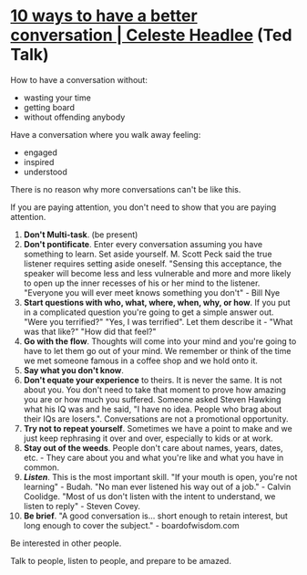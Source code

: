 # [10 ways to have a better conversation | Celeste Headlee](https://www.youtube.com/watch?v=R1vskiVDwl4) (Ted Talk)

How to have a conversation without:
- wasting your time
- getting board
- without offending anybody  

Have a conversation where you walk away feeling:
- engaged
- inspired
- understood

There is no reason why more conversations can't be like this.

If you are paying attention, you don't need to show that you are paying attention.

1. **Don't Multi-task**. (be present)
2. **Don't pontificate**. Enter every conversation assuming you have something to learn. Set aside yourself. M. Scott Peck said the true listener requires setting aside oneself. "Sensing this acceptance, the speaker will become less and less vulnerable and more and more likely to open up the inner recesses of his or her mind to the listener. "Everyone you will ever meet knows something you don't" - Bill Nye
3. **Start questions with who, what, where, when, why, or how**. If you put in a complicated question you're going to get a simple answer out. "Were you terrified?" "Yes, I was terrified". Let them describe it - "What was that like?" "How did that feel?"
4. **Go with the flow**. Thoughts will come into your mind and you're going to have to let them go out of your mind. We remember or think of the time we met someone famous in a coffee shop and we hold onto it.
5. **Say what you don't know**.
6. **Don't equate your experience** to theirs. It is never the same. It is not about you. You don't need to take that moment to prove how amazing you are or how much you suffered. Someone asked Steven Hawking what his IQ was and he said, "I have no idea. People who brag about their IQs are losers.". Conversations are not a promotional opportunity.
7. **Try not to repeat yourself**. Sometimes we have a point to make and we just keep rephrasing it over and over, especially to kids or at work.
8. **Stay out of the weeds**. People don't care about names, years, dates, etc. - They care about you and what you're like and what you have in common.
9. ***Listen***. This is the most important skill. "If your mouth is open, you're not learning" - Budah. "No man ever listened his way out of a job." - Calvin Coolidge. "Most of us don't listen with the intent to understand, we listen to reply" - Steven Covey.
10. **Be brief**. "A good conversation is... short enough to retain interest, but long enough to cover the subject." - boardofwisdom.com

Be interested in other people.

Talk to people, listen to people, and prepare to be amazed.
